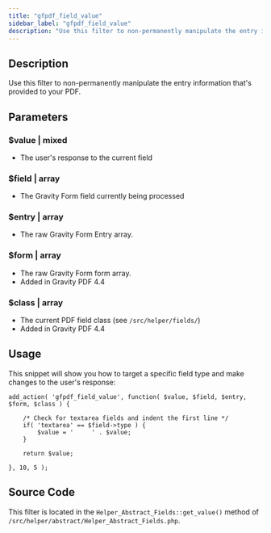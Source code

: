 ```yaml
---
title: "gfpdf_field_value"
sidebar_label: "gfpdf_field_value"
description: "Use this filter to non-permanently manipulate the entry information that's provided to your PDF."
---
```


## Description 

Use this filter to non-permanently manipulate the entry information that's provided to your PDF.

## Parameters 

### $value | mixed
*  The user's response to the current field

### $field | array
*  The Gravity Form field currently being processed

### $entry | array
*  The raw Gravity Form Entry array.

### $form | array
*  The raw Gravity Form form array.
*  Added in Gravity PDF 4.4

### $class | array
*  The current PDF field class (see `/src/helper/fields/`)
*  Added in Gravity PDF 4.4

## Usage 

This snippet will show you how to target a specific field type and make changes to the user's response:

```
add_action( 'gfpdf_field_value', function( $value, $field, $entry, $form, $class ) {

	/* Check for textarea fields and indent the first line */
	if( 'textarea' == $field->type ) {
		$value = '     ' . $value;
	}

	return $value;

}, 10, 5 );
```

## Source Code 

This filter is located in the `Helper_Abstract_Fields::get_value()` method of `/src/helper/abstract/Helper_Abstract_Fields.php`.
